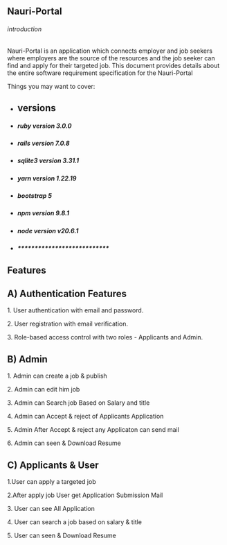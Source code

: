 <h2>Nauri-Portal</h2>
<h6>introduction</h6>
  <p>Nauri-Portal is an application which connects employer and job seekers where employers are the source of the resources and the job seeker can find and apply for   their targeted job. This document provides details about the entire software requirement specification for the Nauri-Portal</p>

Things you may want to cover:

* <h2>versions</h2>
* <h5>ruby version 3.0.0</h5>
* <h5>rails version 7.0.8</h5>
* <h5>sqlite3 version 3.31.1</h5>
* <h5>yarn version 1.22.19</h5>
* <h5>bootstrap 5</h5>
* <h5>npm version 9.8.1</h5>
* <h5>node version v20.6.1</h5>
* <h5>***************************</h5>

 <h2>Features</h2>
 <h2>A) Authentication Features</h2>
   <p>1. User authentication with email and password.</p>
   <p>2. User registration with email verification.</p>
   <p>3. Role-based access control with two roles - Applicants and Admin.</p>

 <h2>B) Admin </h2>
   <p>1. Admin can create a job & publish </p>
   <p>2. Admin can edit him job </p>
   <p>3. Admin can Search job Based on Salary and title</p>
   <p>4. Admin can Accept & reject of Applicants Application </p>
   <p>5. Admin After Accept & reject any Applicaton can send mail  </p>
   <p>6. Admin can seen & Download Resume </p>

 <h2>C) Applicants & User </h2>
   <p>1.User can apply a targeted job</p>
   <p>2.After apply job User get Application Submission Mail</p>
   <p>3. User can see All Application </p>
   <p>4. User can search a job based on salary & title</p>
   <p>5. User can seen & Download Resume </p>

